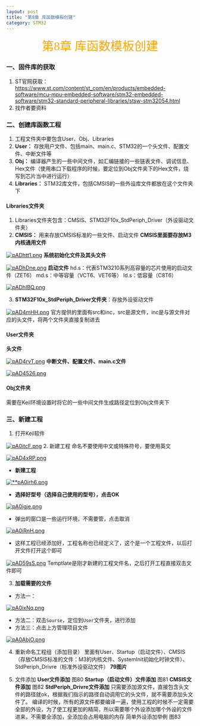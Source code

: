 ```yaml
---
layout: post
title: "第8章 库函数模板创建"
category: STM32
---
```


<center><font face = "楷体" size = 6 color = orange>第8章 库函数模板创建</font></center>

### 一、固件库的获取
1. ST官网获取：https://www.st.com/content/st_com/en/products/embedded-software/mcu-mpu-embedded-software/stm32-embedded-software/stm32-standard-peripheral-libraries/stsw-stm32054.html
2. 找作者要资料

### 二、创建库函数工程
1. 工程文件夹中要包含User、Obj、Libraries
2. **User：** 存放用户文件、包括main、main.c、STM32的一个头文件、配置文件、中断文件等
3. **Obj：** 编译器产生的一些中间文件，如汇编链接的一些链表文件、调试信息、Hex文件（使用串口下载程序的时候，要定位到Obj文件夹下的Hex文件，烧写到芯片当中进行运行）
4. **Libraries：** STM32库文件，包括CMSIS的一些外设库文件都放在这个文件夹下

#### Libraries文件夹
1. Libraries文件夹包含：CMSIS、STM32F10x_StdPeriph_Driver（外设驱动文件夹）
2. **CMSIS：** 用来存放CMSIS标准的一些文件、启动文件
**CMSIS里面要存放M3内核通用文件**

[![pADhtt1.png](https://s21.ax1x.com/2024/11/01/pADhtt1.png)](https://imgse.com/i/pADhtt1)
**系统初始化文件及其头文件**

[![pADhDne.png](https://s21.ax1x.com/2024/11/01/pADhDne.png)](https://imgse.com/i/pADhDne)
**启动文件**
hd.s：代表STM3210系列高容量的芯片使用的启动文件（ZET6）
md.s：中等容量（VCT6、VET6等）
ld.s：低容量（C8T6）

[![pADhIBQ.png](https://s21.ax1x.com/2024/11/01/pADhIBQ.png)](https://imgse.com/i/pADhIBQ)

3. **STM32F10x_StdPeriph_Driver文件夹**：存放外设驱动文件

[![pAD4mHH.png](https://s21.ax1x.com/2024/11/01/pAD4mHH.png)](https://imgse.com/i/pAD4mHH)
官方提供的里面有src和inc，src是源文件，inc是与源文件对应的头文件，将两个文件夹直接复制进去

#### User文件夹
**头文件**

[![pAD4rvT.png](https://s21.ax1x.com/2024/11/01/pAD4rvT.png)](https://imgse.com/i/pAD4rvT)
**中断文件、配置文件、main.c文件**

[![pAD4526.png](https://s21.ax1x.com/2024/11/01/pAD4526.png)](https://imgse.com/i/pAD4526)

#### Obj文件夹
需要在Keil环境设置时将它的一些中间文件生成路径定位到Obj文件夹下

### 三、新建工程
1. 打开Keil软件

[![pA0itcF.png](https://s21.ax1x.com/2024/10/26/pA0itcF.png)](https://imgse.com/i/pA0itcF)
2. 新建工程
命名不要使用中文或特殊符号，要使用英文

[![pAD4xRP.png](https://s21.ax1x.com/2024/11/01/pAD4xRP.png)](https://imgse.com/i/pAD4xRP)

- **新建工程**

[![**pA0irh6.png](https://s21.ax1x.com/2024/10/26/pA0irh6.png)](https://imgse.com/i/pA0irh6)
- **选择好型号（选择自己使用的型号），点击OK**

[![pA0igje.png](https://s21.ax1x.com/2024/10/26/pA0igje.png)](https://imgse.com/i/pA0igje)
   - 弹出的窗口是一些运行环境，不需要管，点击取消

[![pA0iRnH.png](https://s21.ax1x.com/2024/10/26/pA0iRnH.png)](https://imgse.com/i/pA0iRnH)
- 这样工程已经添加好，工程名称也已经定义了，这个是一个工程文件，以后打开文件打开这个即可

[![pAD59sS.png](https://s21.ax1x.com/2024/11/01/pAD59sS.png)](https://imgse.com/i/pAD59sS)
Temptlate是刚才新建的工程文件名，之后打开工程直接双击文件即可

3. **加载需要的文件**
- 方法一：

[![pA0ixNq.png](https://s21.ax1x.com/2024/10/26/pA0ixNq.png)](https://imgse.com/i/pA0ixNq)
- 方法二：双击`Sourse`，定位到`User`文件夹，进行添加
- 方法三：点击上方管理项目文件

[![pA0AbjO.png](https://s21.ax1x.com/2024/10/26/pA0AbjO.png)](https://imgse.com/i/pA0AbjO)

4. 重新命名工程组（添加目录）
里面有User、Startup（启动文件）、CMSIS（存放CMSIS标准的文件：M3的内核文件、SystemInit初始化时钟文件）、StdPeriph_Drivre（标准外设驱动文件）
**79图片**

5. 文件添加
**User文件添加**
图80
**Startup（启动文件）文件添加**
图81
**CMSIS文件添加**
图82
**StdPeriph_Drivre文件添加**
只需要添加源文件，直接包含头文件的路径就ok，根据我们指示的路径自动调用它的头文件，就不需要添加头文件了。
编译的时候，所有的源文件都要编译一遍，使用工程的时候不一定需要全部的外设，为了使工程更加的精简，所以需要哪个外设添加哪个外设的文件进来，不需要全添加，全添加会占用电脑的内存
简单外设添加举例
图83